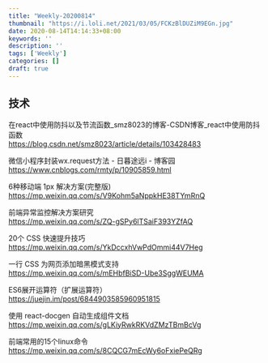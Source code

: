 ```yaml
---
title: "Weekly-20200814"
thumbnail: "https://i.loli.net/2021/03/05/FCKzBlDUZiM9EGn.jpg"
date: 2020-08-14T14:14:33+08:00
keywords: ''
description: ''
tags: ['Weekly']
categories: []
draft: true
---
```



## 技术 

在react中使用防抖以及节流函数_smz8023的博客-CSDN博客_react中使用防抖函数  
https://blog.csdn.net/smz8023/article/details/103428483

微信小程序封装wx.request方法 - 日暮途远i - 博客园  
https://www.cnblogs.com/rmty/p/10905859.html

6种移动端 1px 解决方案(完整版)  
https://mp.weixin.qq.com/s/V9Kohm5aNppkHE38TYmRnQ

前端异常监控解决方案研究  
https://mp.weixin.qq.com/s/ZQ-gSPy6lTSaiF393YZfAQ

20个 CSS 快速提升技巧  
https://mp.weixin.qq.com/s/YkDccxhVwPdOmmi44V7Heg

一行 CSS 为网页添加暗黑模式支持  
https://mp.weixin.qq.com/s/mEHbfBiSD-Ube3SggWEUMA

ES6展开运算符（扩展运算符）  
https://juejin.im/post/6844903585960951815

使用 react-docgen 自动生成组件文档  
https://mp.weixin.qq.com/s/gLKiyRwkRKVdZMzTBmBcVg

前端常用的15个linux命令  
https://mp.weixin.qq.com/s/8CQCG7mEcWy6oFxiePeQRg

